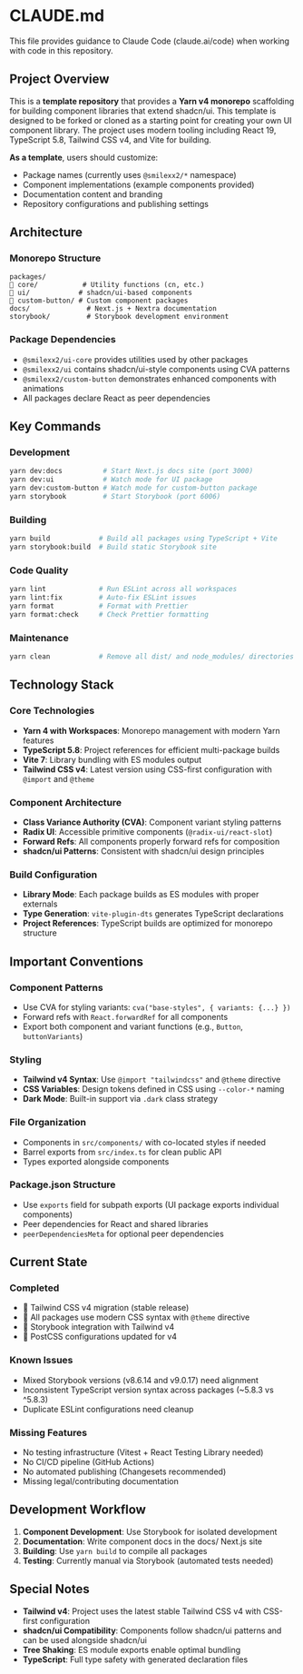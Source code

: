 # CLAUDE.md

This file provides guidance to Claude Code (claude.ai/code) when working with code in this repository.

## Project Overview

This is a **template repository** that provides a **Yarn v4 monorepo** scaffolding for building component libraries that extend shadcn/ui. This template is designed to be forked or cloned as a starting point for creating your own UI component library. The project uses modern tooling including React 19, TypeScript 5.8, Tailwind CSS v4, and Vite for building.

**As a template**, users should customize:
- Package names (currently uses `@smilexx2/*` namespace)
- Component implementations (example components provided)
- Documentation content and branding
- Repository configurations and publishing settings

## Architecture

### Monorepo Structure
```
packages/
   core/           # Utility functions (cn, etc.)
   ui/            # shadcn/ui-based components  
   custom-button/ # Custom component packages
docs/              # Next.js + Nextra documentation
storybook/         # Storybook development environment
```

### Package Dependencies
- `@smilexx2/ui-core` provides utilities used by other packages
- `@smilexx2/ui` contains shadcn/ui-style components using CVA patterns
- `@smilexx2/custom-button` demonstrates enhanced components with animations
- All packages declare React as peer dependencies

## Key Commands

### Development
```bash
yarn dev:docs          # Start Next.js docs site (port 3000)
yarn dev:ui            # Watch mode for UI package
yarn dev:custom-button # Watch mode for custom-button package  
yarn storybook         # Start Storybook (port 6006)
```

### Building
```bash
yarn build            # Build all packages using TypeScript + Vite
yarn storybook:build  # Build static Storybook site
```

### Code Quality
```bash
yarn lint             # Run ESLint across all workspaces
yarn lint:fix         # Auto-fix ESLint issues
yarn format           # Format with Prettier
yarn format:check     # Check Prettier formatting
```

### Maintenance
```bash
yarn clean            # Remove all dist/ and node_modules/ directories
```

## Technology Stack

### Core Technologies
- **Yarn 4 with Workspaces**: Monorepo management with modern Yarn features
- **TypeScript 5.8**: Project references for efficient multi-package builds
- **Vite 7**: Library bundling with ES modules output
- **Tailwind CSS v4**: Latest version using CSS-first configuration with `@import` and `@theme`

### Component Architecture
- **Class Variance Authority (CVA)**: Component variant styling patterns
- **Radix UI**: Accessible primitive components (`@radix-ui/react-slot`)
- **Forward Refs**: All components properly forward refs for composition
- **shadcn/ui Patterns**: Consistent with shadcn/ui design principles

### Build Configuration
- **Library Mode**: Each package builds as ES modules with proper externals
- **Type Generation**: `vite-plugin-dts` generates TypeScript declarations
- **Project References**: TypeScript builds are optimized for monorepo structure

## Important Conventions

### Component Patterns
- Use CVA for styling variants: `cva("base-styles", { variants: {...} })`
- Forward refs with `React.forwardRef` for all components
- Export both component and variant functions (e.g., `Button`, `buttonVariants`)

### Styling
- **Tailwind v4 Syntax**: Use `@import "tailwindcss"` and `@theme` directive
- **CSS Variables**: Design tokens defined in CSS using `--color-*` naming
- **Dark Mode**: Built-in support via `.dark` class strategy

### File Organization
- Components in `src/components/` with co-located styles if needed
- Barrel exports from `src/index.ts` for clean public API
- Types exported alongside components

### Package.json Structure
- Use `exports` field for subpath exports (UI package exports individual components)
- Peer dependencies for React and shared libraries
- `peerDependenciesMeta` for optional peer dependencies

## Current State

### Completed
-  Tailwind CSS v4 migration (stable release)
-  All packages use modern CSS syntax with `@theme` directive
-  Storybook integration with Tailwind v4
-  PostCSS configurations updated for v4

### Known Issues
- Mixed Storybook versions (v8.6.14 and v9.0.17) need alignment
- Inconsistent TypeScript version syntax across packages (~5.8.3 vs ^5.8.3)
- Duplicate ESLint configurations need cleanup

### Missing Features
- No testing infrastructure (Vitest + React Testing Library needed)
- No CI/CD pipeline (GitHub Actions)
- No automated publishing (Changesets recommended)
- Missing legal/contributing documentation

## Development Workflow

1. **Component Development**: Use Storybook for isolated development
2. **Documentation**: Write component docs in the docs/ Next.js site
3. **Building**: Use `yarn build` to compile all packages
4. **Testing**: Currently manual via Storybook (automated tests needed)

## Special Notes

- **Tailwind v4**: Project uses the latest stable Tailwind CSS v4 with CSS-first configuration
- **shadcn/ui Compatibility**: Components follow shadcn/ui patterns and can be used alongside shadcn/ui
- **Tree Shaking**: ES module exports enable optimal bundling
- **TypeScript**: Full type safety with generated declaration files